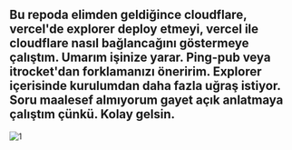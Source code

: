 ## Bu repoda elimden geldiğince cloudflare, vercel'de explorer deploy etmeyi, vercel ile cloudflare nasıl bağlancağını göstermeye çalıştım. Umarım işinize yarar. Ping-pub veya itrocket'dan forklamanızı öneririm. Explorer içerisinde kurulumdan daha fazla uğraş istiyor. Soru maalesef almıyorum gayet açık anlatmaya çalıştım çünkü. Kolay gelsin.

![1](https://i.hizliresim.com/diem894.png)
